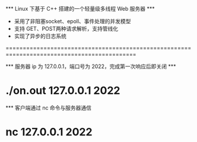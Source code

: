 
*** Linux 下基于 C++ 搭建的一个轻量级多线程 Web 服务器 ***

* 采用了非阻塞socket、epoll、事件处理的并发模型
* 支持 GET、POST两种请求解析，支持管线化
* 实现了异步的日志系统

============================================================================================

*** 服务器 ip 为 127.0.0.1，端口号为 2022，完成第一次响应后即关闭 ***
# ./on.out 127.0.0.1 2022
*** 客户端通过 nc 命令与服务器通信
# nc 127.0.0.1 2022
